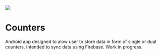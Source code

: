 <img src="https://img.shields.io/badge/status-Stalled-yellow.svg">

# Counters
Android app designed to alow user to store data in form of single or dual counters. Intended to sync data using Firebase. Work in progress.
